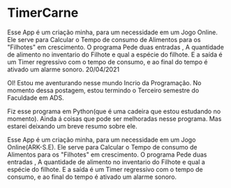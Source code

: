 # TimerCarne
Esse App é um criação minha, para um necessidade em um Jogo Online. Ele serve para Calcular o Tempo de consumo de Alimentos para os "Filhotes" em crescimento. O programa Pede duas entradas , A quantidade de alimento no inventario do Filhote e qual a espécie do filhote. E a saída é um Timer regressivo com o tempo de consumo, e ao final do tempo é ativado um alarme sonoro.
20/04/2021

OI!
Estou me aventurando nesse mundo Incrio da Programação.
No momento dessa postagem, estou termindo o Terceiro semestre do Faculdade em ADS.

Fiz esse programa em Python(que é uma cadeira que estou estudando no momento).
Ainda á coisas que pode ser melhoradas nesse programa.
Mas estarei deixando um breve resumo sobre ele.

Esse App é um criação minha, para um necessidade em um Jogo Online(ARK-S.E).
 Ele serve para Calcular o Tempo de consumo de Alimentos para os "Filhotes" em crescimento.
 O programa Pede duas entradas , A quantidade de alimento no inventario do Filhote e qual a espécie do filhote.
 E a saída é um Timer regressivo com o tempo de consumo, e ao final do tempo é ativado um alarme sonoro.
